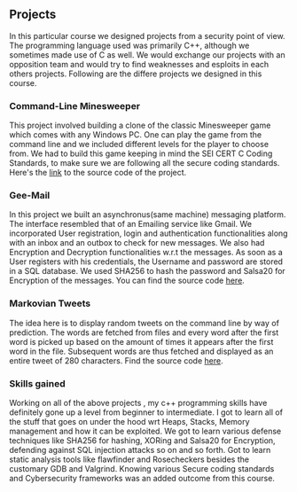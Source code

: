 ## Projects

In this particular course we designed projects from a security point of view. The programming language used was primarily C++, although we sometimes made use of C as well. We would exchange our projects with an opposition team and would try to find weaknesses and esploits in each others projects. Following are the differe projects we designed in this course.

### Command-Line Minesweeper

This project involved building a clone of the classic Minesweeper game which comes with any Windows PC. One can play the game from the command line and we included different levels for the player to choose from. We had to build this game keeping in mind the SEI CERT C Coding Standards, to make sure we are following all the secure coding standards. Here's the [link](https://github.com/akshay9594/Minesweeper) to the source code of the project.

### Gee-Mail

In this project we built an asynchronus(same machine) messaging platform. The interface resembled that of an Emailing service like Gmail. We incorporated User registration, login and authentication functionalities along with an inbox and an outbox to check for new messages. We also had Encryption and Decryption functionalities w.r.t the messages. As soon as a User registers with his credentials, the Username and password are stored in a SQL database. We used SHA256 to hash the password and Salsa20 for Encryption of the messages. You can find the source code [here](https://github.com/akshay9594/Gee-mail).

### Markovian Tweets

The idea here is to display random tweets on the command line by way of prediction. The words are fetched from files and every word after the first word is picked up based on the amount of times it appears after the first word in the file. Subsequent words are thus fetched and displayed as an entire tweet of 280 characters. Find the source code [here](https://github.com/akshay9594/Markovian-tweets).

### Skills gained

Working on all of the above projects , my c++ programming skills have definitely gone up a level from beginner to intermediate. I got to learn all of the stuff that goes on under the hood wrt Heaps, Stacks, Memory management and how it can be exploited. We got to learn various defense techniques like SHA256 for hashing, XORing and Salsa20 for Encryption, defending against SQL injection attacks so on and so forth. Got to learn static analysis tools like flawfinder and Rosecheckers besides the customary GDB and Valgrind. Knowing various Secure coding standards and Cybersecurity frameworks was an added outcome from this course.
